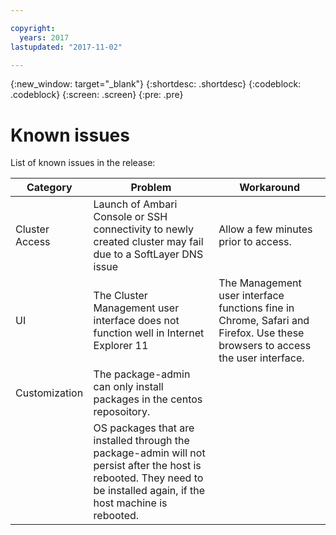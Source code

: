 ```yaml
---

copyright:
  years: 2017
lastupdated: "2017-11-02"

---
```


<!-- Attribute definitions -->
{:new_window: target="_blank"}
{:shortdesc: .shortdesc}
{:codeblock: .codeblock}
{:screen: .screen}
{:pre: .pre}

# Known issues

List of known issues in the release:

| Category | Problem | Workaround |
|------------|-----------|-----------|
| Cluster Access | Launch of Ambari Console or SSH connectivity to newly created cluster may fail due to a SoftLayer DNS issue | Allow a few minutes prior to access.|
| UI | The Cluster Management user interface does not function well in Internet Explorer 11 | The Management user interface functions fine in Chrome, Safari and Firefox. Use these browsers to access the user interface. |
| Customization | The package-admin can only install packages in the centos reposoitory.
| | OS packages that are installed through the package-admin will not persist after the host is rebooted. They need to be installed again, if the host machine is rebooted.
